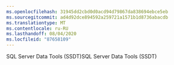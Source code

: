 ```yaml
---
ms.openlocfilehash: 31945dd2cbd0d0acd94d79867da838694ebce5eb
ms.sourcegitcommit: ad4d92dce894592a259721a1571b1d8736abacdb
ms.translationtype: MT
ms.contentlocale: ru-RU
ms.lasthandoff: 08/04/2020
ms.locfileid: "87658109"
---
```

 <span data-ttu-id="4956b-101">SQL Server Data Tools (SSDT)</span><span class="sxs-lookup"><span data-stu-id="4956b-101">SQL Server Data Tools (SSDT)</span></span> 